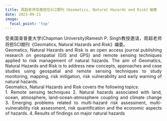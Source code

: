 ```yaml
---
title: 周超老师受邀担任SCI期刊《Geomatics, Natural Hazards and Risk》编委
date: 2023-09-21
image:
  focal_point: 'top'
---
```



<!--more-->
<div style="text-align: justify;">
受美国查普曼大学(Chapman University)Ramesh P. Singh教授邀请，周超老师将担SCI期刊《Geomatics, Natural Hazards and Risk》编委。
<br>
</div>
<div style="text-align: justify;">
Geomatics, Natural Hazards and Risk is an open access journal publishing research on geospatial (GIS and GPS) and remote sensing techniques applied to risk management of natural hazards.
The aim of Geomatics, Natural Hazards and Risk is to address new concepts, approaches and case studies using geospatial and remote sensing techniques to study monitoring, mapping, risk mitigation, risk vulnerability and early warning of natural hazards.<br>
Geomatics, Natural Hazards and Risk covers the following topics:<br>
1. Remote sensing techniques
2. Natural hazards associated with land, ocean, atmosphere, land-ocean-atmosphere coupling and climate change
3. Emerging problems related to multi-hazard risk assessment, multi-vulnerability risk assessment, risk quantification and the economic aspects of hazards.
4. Results of findings on major natural hazards
<br>
</div>
